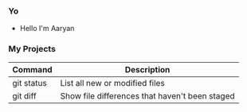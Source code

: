 ### Yo
- Hello I'm Aaryan
                     

### My Projects

| Command | Description |
| --- | --- |
| git status | List all new or modified files |
| git diff | Show file differences that haven't been staged |
